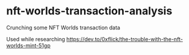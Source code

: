 # nft-worlds-transaction-analysis
Crunching some NFT Worlds transaction data

Used while researching https://dev.to/0xflick/the-trouble-with-the-nft-worlds-mint-51gp
